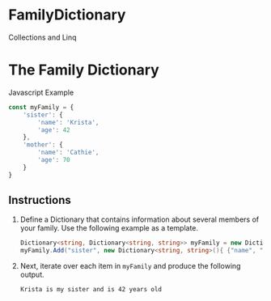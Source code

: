 # FamilyDictionary
Collections and Linq


# The Family Dictionary

Javascript Example

```jsx
const myFamily = {
	'sister': { 
		'name': 'Krista', 
		'age': 42 
	}, 
	'mother': { 
		'name': 'Cathie', 
		'age': 70 
	}
}
```

## Instructions

1. Define a Dictionary that contains information about several members of your family. Use the following example as a template.

    ```csharp
    Dictionary<string, Dictionary<string, string>> myFamily = new Dictionary<string, Dictionary<string, string>>();
    myFamily.Add("sister", new Dictionary<string, string>(){ {"name", "Krista"}, {"age", "42"}});
    ```

2. Next, iterate over each item in `myFamily` and produce the following output.

    ```
    Krista is my sister and is 42 years old
    ```
